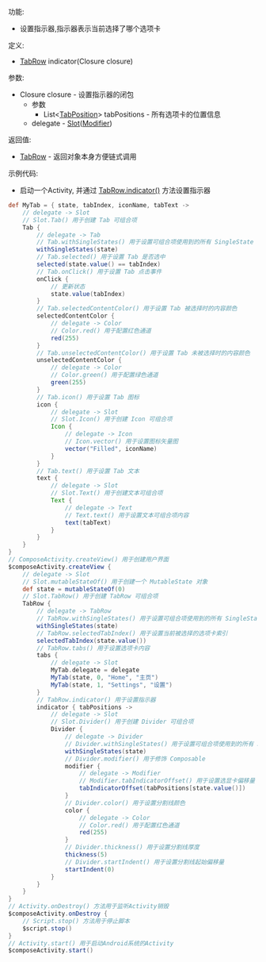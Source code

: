 功能:

+ 设置指示器,指示器表示当前选择了哪个选项卡

定义:

+ [TabRow](/API/UI/Compose/Widget/TabRow/README.md) indicator(Closure closure)

参数:

+ Closure closure - 设置指示器的闭包
    + 参数
        + List\<[TabPosition](/API/UI/Compose/Widget/TabRow/TabPosition/README.md)\> tabPositions - 所有选项卡的位置信息
    + delegate -
      [Slot](/API/UI/Compose/Slot/Slot/README.md)([Modifier](/API/UI/Compose/Modifier/Modifier/README.md))

返回值:

+ [TabRow](/API/UI/Compose/Widget/TabRow/README.md) - 返回对象本身方便链式调用

示例代码:

+ 启动一个Activity, 并通过 [TabRow.indicator()](/API/UI/Compose/Widget/TabRow/README.md?id=indicator) 方法设置指示器

```groovy
def MyTab = { state, tabIndex, iconName, tabText ->
    // delegate -> Slot
    // Slot.Tab() 用于创建 Tab 可组合项
    Tab {
        // delegate -> Tab
        // Tab.withSingleStates() 用于设置可组合项使用到的所有 SingleState
        withSingleStates(state)
        // Tab.selected() 用于设置 Tab 是否选中
        selected(state.value() == tabIndex)
        // Tab.onClick() 用于设置 Tab 点击事件
        onClick {
            // 更新状态
            state.value(tabIndex)
        }
        // Tab.selectedContentColor() 用于设置 Tab 被选择时的内容颜色
        selectedContentColor {
            // delegate -> Color
            // Color.red() 用于配置红色通道
            red(255)
        }
        // Tab.unselectedContentColor() 用于设置 Tab 未被选择时的内容颜色
        unselectedContentColor {
            // delegate -> Color
            // Color.green() 用于配置绿色通道
            green(255)
        }
        // Tab.icon() 用于设置 Tab 图标
        icon {
            // delegate -> Slot
            // Slot.Icon() 用于创建 Icon 可组合项
            Icon {
                // delegate -> Icon
                // Icon.vector() 用于设置图标矢量图
                vector("Filled", iconName)
            }
        }
        // Tab.text() 用于设置 Tab 文本
        text {
            // delegate -> Slot
            // Slot.Text() 用于创建文本可组合项
            Text {
                // delegate -> Text
                // Text.text() 用于设置文本可组合项内容
                text(tabText)
            }
        }
    }
}
// ComposeActivity.createView() 用于创建用户界面
$composeActivity.createView {
    // delegate -> Slot
    // Slot.mutableStateOf() 用于创建一个 MutableState 对象
    def state = mutableStateOf(0)
    // Slot.TabRow() 用于创建 TabRow 可组合项
    TabRow {
        // delegate -> TabRow
        // TabRow.withSingleStates() 用于设置可组合项使用到的所有 SingleState
        withSingleStates(state)
        // TabRow.selectedTabIndex() 用于设置当前被选择的选项卡索引
        selectedTabIndex(state.value())
        // TabRow.tabs() 用于设置选项卡内容
        tabs {
            // delegate -> Slot
            MyTab.delegate = delegate
            MyTab(state, 0, "Home", "主页")
            MyTab(state, 1, "Settings", "设置")
        }
        // TabRow.indicator() 用于设置指示器
        indicator { tabPositions ->
            // delegate -> Slot
            // Slot.Divider() 用于创建 Divider 可组合项
            Divider {
                // delegate -> Divider
                // Divider.withSingleStates() 用于设置可组合项使用到的所有 SingleState
                withSingleStates(state)
                // Divider.modifier() 用于修饰 Composable
                modifier {
                    // delegate -> Modifier
                    // Modifier.tabIndicatorOffset() 用于设置选显卡偏移量
                    tabIndicatorOffset(tabPositions[state.value()])
                }
                // Divider.color() 用于设置分割线颜色
                color {
                    // delegate -> Color
                    // Color.red() 用于配置红色通道
                    red(255)
                }
                // Divider.thickness() 用于设置分割线厚度
                thickness(5)
                // Divider.startIndent() 用于设置分割线起始偏移量
                startIndent(0)
            }
        }
    }
}
// Activity.onDestroy() 方法用于监听Activity销毁
$composeActivity.onDestroy {
    // Script.stop() 方法用于停止脚本
    $script.stop()
}
// Activity.start() 用于启动Android系统的Activity
$composeActivity.start()
```